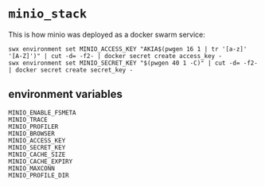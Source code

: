 # `minio_stack`

This is how minio was deployed as a docker swarm service:

    swx environment set MINIO_ACCESS_KEY "AKIA$(pwgen 16 1 | tr '[a-z]' '[A-Z]')" | cut -d= -f2- | docker secret create access_key -
    swx environment set MINIO_SECRET_KEY "$(pwgen 40 1 -C)" | cut -d= -f2- | docker secret create secret_key -

## environment variables

    MINIO_ENABLE_FSMETA
    MINIO_TRACE
    MINIO_PROFILER
    MINIO_BROWSER
    MINIO_ACCESS_KEY
    MINIO_SECRET_KEY
    MINIO_CACHE_SIZE
    MINIO_CACHE_EXPIRY
    MINIO_MAXCONN
    MINIO_PROFILE_DIR

